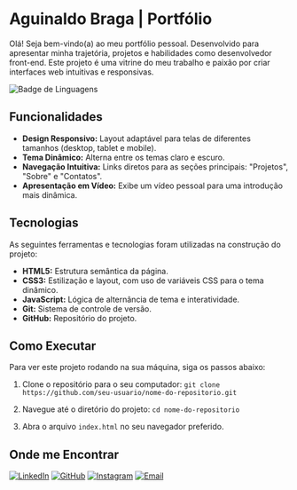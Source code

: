 # Aguinaldo Braga | Portfólio

Olá! Seja bem-vindo(a) ao meu portfólio pessoal. Desenvolvido para apresentar minha trajetória, projetos e habilidades como desenvolvedor front-end. Este projeto é uma vitrine do meu trabalho e paixão por criar interfaces web intuitivas e responsivas.

![Badge de Linguagens](https://img.shields.io/badge/Tecnologias-HTML%2FCSS%2FJS-blueviolet)

## Funcionalidades

- **Design Responsivo:** Layout adaptável para telas de diferentes tamanhos (desktop, tablet e mobile).
- **Tema Dinâmico:** Alterna entre os temas claro e escuro.
- **Navegação Intuitiva:** Links diretos para as seções principais: "Projetos", "Sobre" e "Contatos".
- **Apresentação em Vídeo:** Exibe um vídeo pessoal para uma introdução mais dinâmica.

## Tecnologias

As seguintes ferramentas e tecnologias foram utilizadas na construção do projeto:

- **HTML5:** Estrutura semântica da página.
- **CSS3:** Estilização e layout, com uso de variáveis CSS para o tema dinâmico.
- **JavaScript:** Lógica de alternância de tema e interatividade.
- **Git:** Sistema de controle de versão.
- **GitHub:** Repositório do projeto.

## Como Executar

Para ver este projeto rodando na sua máquina, siga os passos abaixo:

1.  Clone o repositório para o seu computador:
    `git clone https://github.com/seu-usuario/nome-do-repositorio.git`

2.  Navegue até o diretório do projeto:
    `cd nome-do-repositorio`

3.  Abra o arquivo `index.html` no seu navegador preferido.

## Onde me Encontrar

[![LinkedIn](https://img.shields.io/badge/LinkedIn-0077B5?style=for-the-badge&logo=linkedin&logoColor=white)](https://www.linkedin.com/in/aguinaldo-braga-ferreira-porfile/)
[![GitHub](https://img.shields.io/badge/GitHub-100000?style=for-the-badge&logo=github&logoColor=white)](https://github.com/aguinaldobrga)
[![Instagram](https://img.shields.io/badge/Instagram-E4405F?style=for-the-badge&logo=instagram&logoColor=white)](https://www.instagram.com/gui_bragaoficial/)
[![Email](https://img.shields.io/badge/Gmail-D14836?style=for-the-badge&logo=gmail&logoColor=white)](mailto:guigo.abf@gmail.com)
